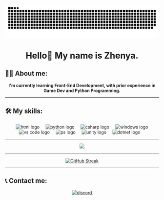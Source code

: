 <p align="center">
  <picture>
    <source
      media="(prefers-color-scheme: dark)"
      srcset="https://raw.githubusercontent.com/platane/snk/output/github-contribution-grid-snake-dark.svg"
    />
    <source
      media="(prefers-color-scheme: light)"
      srcset="https://raw.githubusercontent.com/platane/snk/output/github-contribution-grid-snake.svg"
    />
    <img
      alt="github contribution grid snake animation"
      src="https://raw.githubusercontent.com/platane/snk/output/github-contribution-grid-snake.svg"
    />
  </picture>
</p>

<h1 align="center">Hello👋 My name is Zhenya.</h1>

## 👩‍💻 About me:

**<div align="center">I'm currently learning **Front-End Development**, with prior experience in **Game Dev** and **Python Programming**.</div>**

___

## 🛠 My skills:

###

<div align="center">
  <img width="12" />
  <img src="https://skillicons.dev/icons?i=html" height="40" alt="html logo"  />
  <img width="12" />
  <img src="https://skillicons.dev/icons?i=py" height="40" alt="python logo"  />
  <img width="12" />
  <img src="https://skillicons.dev/icons?i=cs" height="40" alt="csharp logo"  />
  <img width="12" />
  <img src="https://skillicons.dev/icons?i=windows" height="40" alt="windows logo"  />
  <img width="12" />
  <img src="https://skillicons.dev/icons?i=vscode" height="40" alt="vs code logo"  />
  <img width="12" />
  <img src="https://skillicons.dev/icons?i=ps" height="40" alt="ps logo"  />
  <img width="12" />
  <img src="https://skillicons.dev/icons?i=unity" height="40" alt="unity logo"  />
  <img width="12" />
  <img src="https://skillicons.dev/icons?i=dotnet" height="40" alt="dotnet logo"  />
  <img width="12" />
</div>

___

<div align="center">
  <img src=https://www.codewars.com/users/travkaa0/badges/large  />
</div>

___

<div align="center">
  <a href="https://git.io/streak-stats">
    <img src="https://github-readme-streak-stats.herokuapp.com/?user=DenverCoder1" alt="GitHub Streak"/>
  </a>
</div>

  
___

## 📞 Contact me:

<div align="center">

  <img width="12" />
  <a href="https://discordapp.com/users/796523526105464842/">
      <img src="https://skillicons.dev/icons?i=discord" alt="discord">
  </a>
  <img width="12" />

</div>
